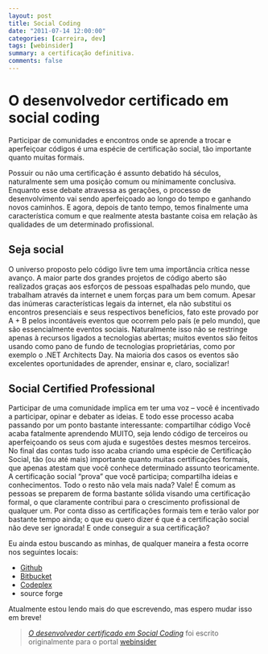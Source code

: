 ```yaml
---
layout: post 
title: Social Coding
date: "2011-07-14 12:00:00"
categories: [carreira, dev]
tags: [webinsider]
summary: a certificação definitiva.
comments: false
---
```


# O desenvolvedor certificado em social coding

Participar de comunidades e encontros onde se aprende a trocar e aperfeiçoar códigos é uma espécie de certificação social, tão importante quanto muitas formais.

Possuir ou não uma certificação é assunto debatido há séculos, naturalmente sem uma posição comum ou mínimamente conclusiva.
Enquanto esse debate atravessa as gerações, o processo de desenvolvimento vai sendo aperfeiçoado ao longo do tempo e ganhando novos caminhos.
E agora, depois de tanto tempo, temos finalmente uma característica comum e que realmente atesta bastante coisa em relação às qualidades de um determinado profissional.

## Seja social

O universo proposto pelo código livre tem uma importância crítica nesse avanço. A maior parte dos grandes projetos de código aberto são realizados graças aos esforços de pessoas espalhadas pelo mundo, que trabalham através da internet e unem forças para um bem comum.
Apesar das inúmeras características legais da internet, ela não substitui os encontros presenciais e seus respectivos benefícios, fato este provado por A + B pelos incontáveis eventos que ocorrem pelo país (e pelo mundo), que são essencialmente eventos sociais.
Naturalmente isso não se restringe apenas à recursos ligados a tecnologias abertas; muitos eventos são feitos usando como pano de fundo de tecnologias proprietárias, como por exemplo o .NET Architects Day.
Na maioria dos casos os eventos são excelentes oportunidades de aprender, ensinar e, claro, socializar!

## Social Certified Professional

Participar de uma comunidade implica em ter uma voz – você é incentivado a participar, opinar e debater as ideias. E todo esse processo acaba passando por um ponto bastante interessante: compartilhar código
Você acaba fatalmente aprendendo MUITO, seja lendo código de terceiros ou aperfeiçoando os seus com ajuda e sugestões destes mesmos terceiros.
No final das contas tudo isso acaba criando uma espécie de Certificação Social, tão (ou até mais) importante quanto muitas certificações formais, que apenas atestam que você conhece determinado assunto teoricamente.
A certificação social “prova” que você participa; compartilha ideias e conhecimentos.
Todo o resto não vela mais nada?
Vale! É comum as pessoas se preparem de forma bastante sólida visando uma certificação formal, o que claramente contribui para o crescimento profissional de qualquer um. Por conta disso as certificações formais tem e terão valor por bastante tempo ainda; o que eu quero dizer é que é a certificação social não deve ser ignorada!
E onde conseguir a sua certificação?

Eu ainda estou buscando as minhas, de qualquer maneira a festa ocorre nos seguintes locais:
* [Github](https://github.com/rodrigobraga)
* [Bitbucket](https://bitbucket.org/rodrigobraga)
* [Codeplex](https://www.codeplex.com/site/users/view/rodrigobraga)
* source forge

Atualmente estou lendo mais do que escrevendo, mas espero mudar isso em breve!

> [_O desenvolvedor certificado em Social Coding_](http://webinsider.com.br/2011/07/12/o-desenvolvedor-certificado-em-social-coding/) foi escrito originalmente para o portal [webinsider](http://webinsider.com.br/2011/07/12/o-desenvolvedor-certificado-em-social-coding/)
